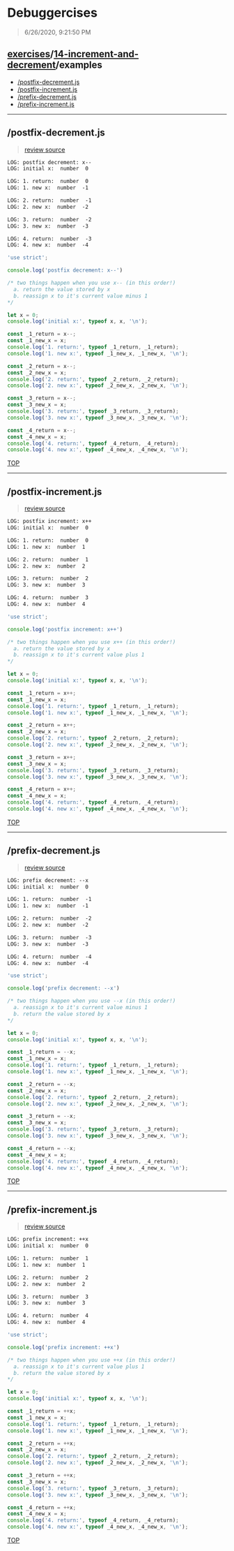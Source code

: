 # Debuggercises 

> 6/26/2020, 9:21:50 PM 

## [exercises](../../README.md)/[14-increment-and-decrement](../README.md)/examples 

- [/postfix-decrement.js](#postfix-decrementjs)  
- [/postfix-increment.js](#postfix-incrementjs)  
- [/prefix-decrement.js](#prefix-decrementjs)  
- [/prefix-increment.js](#prefix-incrementjs)  
---

## /postfix-decrement.js 

>  
>
> [review source](../../../exercises/14-increment-and-decrement/examples/postfix-decrement.js)

```txt
LOG: postfix decrement: x--
LOG: initial x:  number  0  

LOG: 1. return:  number  0
LOG: 1. new x:  number  -1  

LOG: 2. return:  number  -1
LOG: 2. new x:  number  -2  

LOG: 3. return:  number  -2
LOG: 3. new x:  number  -3  

LOG: 4. return:  number  -3
LOG: 4. new x:  number  -4  

```

```js
'use strict';

console.log('postfix decrement: x--')

/* two things happen when you use x-- (in this order!)
  a. return the value stored by x
  b. reassign x to it's current value minus 1
*/

let x = 0;
console.log('initial x:', typeof x, x, '\n');

const _1_return = x--;
const _1_new_x = x;
console.log('1. return:', typeof _1_return, _1_return);
console.log('1. new x:', typeof _1_new_x, _1_new_x, '\n');

const _2_return = x--;
const _2_new_x = x;
console.log('2. return:', typeof _2_return, _2_return);
console.log('2. new x:', typeof _2_new_x, _2_new_x, '\n');

const _3_return = x--;
const _3_new_x = x;
console.log('3. return:', typeof _3_return, _3_return);
console.log('3. new x:', typeof _3_new_x, _3_new_x, '\n');

const _4_return = x--;
const _4_new_x = x;
console.log('4. return:', typeof _4_return, _4_return);
console.log('4. new x:', typeof _4_new_x, _4_new_x, '\n');


```

[TOP](#debuggercises)

---

## /postfix-increment.js 

>  
>
> [review source](../../../exercises/14-increment-and-decrement/examples/postfix-increment.js)

```txt
LOG: postfix increment: x++
LOG: initial x:  number  0  

LOG: 1. return:  number  0
LOG: 1. new x:  number  1  

LOG: 2. return:  number  1
LOG: 2. new x:  number  2  

LOG: 3. return:  number  2
LOG: 3. new x:  number  3  

LOG: 4. return:  number  3
LOG: 4. new x:  number  4  

```

```js
'use strict';

console.log('postfix increment: x++')

/* two things happen when you use x++ (in this order!)
  a. return the value stored by x
  b. reassign x to it's current value plus 1
*/

let x = 0;
console.log('initial x:', typeof x, x, '\n');

const _1_return = x++;
const _1_new_x = x;
console.log('1. return:', typeof _1_return, _1_return);
console.log('1. new x:', typeof _1_new_x, _1_new_x, '\n');

const _2_return = x++;
const _2_new_x = x;
console.log('2. return:', typeof _2_return, _2_return);
console.log('2. new x:', typeof _2_new_x, _2_new_x, '\n');

const _3_return = x++;
const _3_new_x = x;
console.log('3. return:', typeof _3_return, _3_return);
console.log('3. new x:', typeof _3_new_x, _3_new_x, '\n');

const _4_return = x++;
const _4_new_x = x;
console.log('4. return:', typeof _4_return, _4_return);
console.log('4. new x:', typeof _4_new_x, _4_new_x, '\n');


```

[TOP](#debuggercises)

---

## /prefix-decrement.js 

>  
>
> [review source](../../../exercises/14-increment-and-decrement/examples/prefix-decrement.js)

```txt
LOG: prefix decrement: --x
LOG: initial x:  number  0  

LOG: 1. return:  number  -1
LOG: 1. new x:  number  -1  

LOG: 2. return:  number  -2
LOG: 2. new x:  number  -2  

LOG: 3. return:  number  -3
LOG: 3. new x:  number  -3  

LOG: 4. return:  number  -4
LOG: 4. new x:  number  -4  

```

```js
'use strict';

console.log('prefix decrement: --x')

/* two things happen when you use --x (in this order!)
  a. reassign x to it's current value minus 1
  b. return the value stored by x
*/

let x = 0;
console.log('initial x:', typeof x, x, '\n');

const _1_return = --x;
const _1_new_x = x;
console.log('1. return:', typeof _1_return, _1_return);
console.log('1. new x:', typeof _1_new_x, _1_new_x, '\n');

const _2_return = --x;
const _2_new_x = x;
console.log('2. return:', typeof _2_return, _2_return);
console.log('2. new x:', typeof _2_new_x, _2_new_x, '\n');

const _3_return = --x;
const _3_new_x = x;
console.log('3. return:', typeof _3_return, _3_return);
console.log('3. new x:', typeof _3_new_x, _3_new_x, '\n');

const _4_return = --x;
const _4_new_x = x;
console.log('4. return:', typeof _4_return, _4_return);
console.log('4. new x:', typeof _4_new_x, _4_new_x, '\n');


```

[TOP](#debuggercises)

---

## /prefix-increment.js 

>  
>
> [review source](../../../exercises/14-increment-and-decrement/examples/prefix-increment.js)

```txt
LOG: prefix increment: ++x
LOG: initial x:  number  0  

LOG: 1. return:  number  1
LOG: 1. new x:  number  1  

LOG: 2. return:  number  2
LOG: 2. new x:  number  2  

LOG: 3. return:  number  3
LOG: 3. new x:  number  3  

LOG: 4. return:  number  4
LOG: 4. new x:  number  4  

```

```js
'use strict';

console.log('prefix increment: ++x')

/* two things happen when you use ++x (in this order!)
  a. reassign x to it's current value plus 1
  b. return the value stored by x
*/

let x = 0;
console.log('initial x:', typeof x, x, '\n');

const _1_return = ++x;
const _1_new_x = x;
console.log('1. return:', typeof _1_return, _1_return);
console.log('1. new x:', typeof _1_new_x, _1_new_x, '\n');

const _2_return = ++x;
const _2_new_x = x;
console.log('2. return:', typeof _2_return, _2_return);
console.log('2. new x:', typeof _2_new_x, _2_new_x, '\n');

const _3_return = ++x;
const _3_new_x = x;
console.log('3. return:', typeof _3_return, _3_return);
console.log('3. new x:', typeof _3_new_x, _3_new_x, '\n');

const _4_return = ++x;
const _4_new_x = x;
console.log('4. return:', typeof _4_return, _4_return);
console.log('4. new x:', typeof _4_new_x, _4_new_x, '\n');


```

[TOP](#debuggercises)

